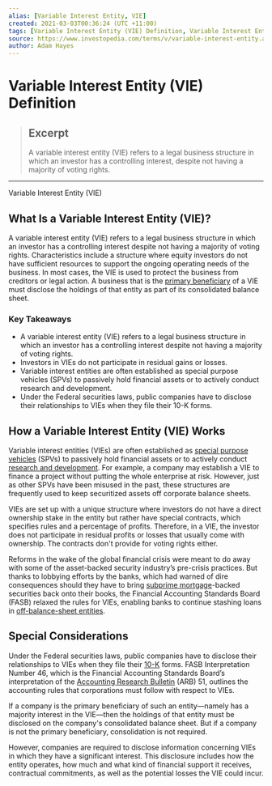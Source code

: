 ```yaml
---
alias: [Variable Interest Entity, VIE]
created: 2021-03-03T00:36:24 (UTC +11:00)
tags: [Variable Interest Entity (VIE) Definition, Variable Interest Entity (VIE)]
source: https://www.investopedia.com/terms/v/variable-interest-entity.asp
author: Adam Hayes
---
```


# Variable Interest Entity (VIE) Definition

> ## Excerpt
> A variable interest entity (VIE) refers to a legal business structure in which an investor has a controlling interest, despite not having a majority of voting rights.

---

Variable Interest Entity (VIE)
## What Is a Variable Interest Entity (VIE)?

A variable interest entity (VIE) refers to a legal business structure in which an investor has a controlling interest despite not having a majority of voting rights. Characteristics include a structure where equity investors do not have sufficient resources to support the ongoing operating needs of the business. In most cases, the VIE is used to protect the business from creditors or legal action. A business that is the [primary beneficiary](https://www.investopedia.com/terms/p/primary-beneficiary.asp) of a VIE must disclose the holdings of that entity as part of its consolidated balance sheet.

### Key Takeaways

-   A variable interest entity (VIE) refers to a legal business structure in which an investor has a controlling interest despite not having a majority of voting rights.
-   Investors in VIEs do not participate in residual gains or losses.
-   Variable interest entities are often established as special purpose vehicles (SPVs) to passively hold financial assets or to actively conduct research and development.
-   Under the Federal securities laws, public companies have to disclose their relationships to VIEs when they file their 10-K forms.

## How a Variable Interest Entity (VIE) Works

Variable interest entities (VIEs) are often established as [special purpose vehicles](https://www.investopedia.com/terms/s/spv.asp) (SPVs) to passively hold financial assets or to actively conduct [research and development](https://www.investopedia.com/terms/r/randd.asp). For example, a company may establish a VIE to finance a project without putting the whole enterprise at risk. However, just as other SPVs have been misused in the past, these structures are frequently used to keep securitized assets off corporate balance sheets.

VIEs are set up with a unique structure where investors do not have a direct ownership stake in the entity but rather have special contracts, which specifies rules and a percentage of profits. Therefore, in a VIE, the investor does not participate in residual profits or losses that usually come with ownership. The contracts don't provide for voting rights either.

Reforms in the wake of the global financial crisis were meant to do away with some of the asset-backed security industry’s pre-crisis practices. But thanks to lobbying efforts by the banks, which had warned of dire consequences should they have to bring [subprime mortgage](https://www.investopedia.com/terms/s/subprime_mortgage.asp)\-backed securities back onto their books, the Financial Accounting Standards Board (FASB) relaxed the rules for VIEs, enabling banks to continue stashing loans in [off-balance-sheet entities](https://www.investopedia.com/articles/analyst/022002.asp).

## Special Considerations

Under the Federal securities laws, public companies have to disclose their relationships to VIEs when they file their [10-K](https://www.investopedia.com/terms/1/10-k.asp) forms. FASB Interpretation Number 46, which is the Financial Accounting Standards Board’s interpretation of the [Accounting Research Bulletin](https://www.investopedia.com/terms/a/accounting-research-bulletin.asp) (ARB) 51, outlines the accounting rules that corporations must follow with respect to VIEs.

If a company is the primary beneficiary of such an entity—namely has a majority interest in the VIE—then the holdings of that entity must be disclosed on the company's consolidated balance sheet. But if a company is not the primary beneficiary, consolidation is not required.

However, companies are required to disclose information concerning VIEs in which they have a significant interest. This disclosure includes how the entity operates, how much and what kind of financial support it receives, contractual commitments, as well as the potential losses the VIE could incur.
